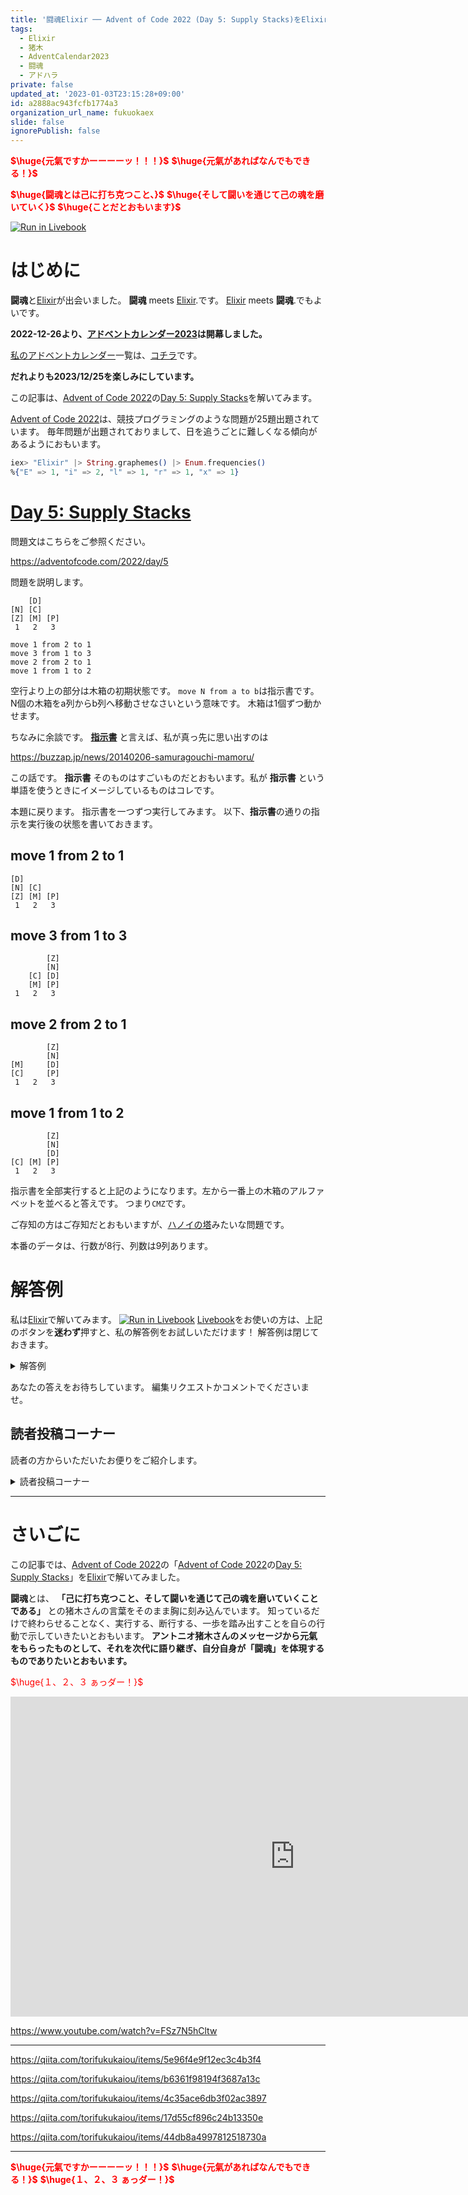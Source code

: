 ```yaml
---
title: '闘魂Elixir ── Advent of Code 2022 (Day 5: Supply Stacks)をElixirで楽しむ'
tags:
  - Elixir
  - 猪木
  - AdventCalendar2023
  - 闘魂
  - アドハラ
private: false
updated_at: '2023-01-03T23:15:28+09:00'
id: a2888ac943fcfb1774a3
organization_url_name: fukuokaex
slide: false
ignorePublish: false
---
```

<b><font color="red">$\huge{元氣ですかーーーーッ！！！}$</font></b>
<b><font color="red">$\huge{元氣があればなんでもできる！}$</font></b>

<b><font color="red">$\huge{闘魂とは己に打ち克つこと、}$</font></b>
<b><font color="red">$\huge{そして闘いを通じて己の魂を磨いていく}$</font></b>
<b><font color="red">$\huge{ことだとおもいます}$</font></b>

[![Run in Livebook](https://livebook.dev/badge/v1/black.svg)](https://livebook.dev/run?url=https%3A%2F%2Fgithub.com%2FTORIFUKUKaiou%2Flivebooks%2Fblob%2Fmain%2Fadvent_of_code%2F2022%2Findex.livemd)

# はじめに

**闘魂**と[Elixir](https://elixir-lang.org/)が出会いました。
**闘魂** meets [Elixir](https://elixir-lang.org/).です。
[Elixir](https://elixir-lang.org/) meets **闘魂**.でもよいです。

**2022-12-26より、[アドベントカレンダー2023](https://qiita.com/tags/adventcalendar2023)は開幕しました。**

[私のアドベントカレンダー](https://docs.google.com/spreadsheets/d/1HQvFjagQLRPjOYAjDVzWp9S4b8dKixxvvaz_TtbZWto/edit#gid=156122552)一覧は、[コチラ](https://docs.google.com/spreadsheets/d/1HQvFjagQLRPjOYAjDVzWp9S4b8dKixxvvaz_TtbZWto/edit#gid=156122552)です。

**だれよりも2023/12/25を楽しみにしています。**

この記事は、[Advent of Code 2022](https://adventofcode.com/2022)の[Day 5: Supply Stacks](https://adventofcode.com/2022/day/5)を解いてみます。

[Advent of Code 2022](https://adventofcode.com/2022)は、競技プログラミングのような問題が25題出題されています。
毎年問題が出題されておりまして、日を追うごとに難しくなる傾向があるようにおもいます。

```elixir
iex> "Elixir" |> String.graphemes() |> Enum.frequencies()
%{"E" => 1, "i" => 2, "l" => 1, "r" => 1, "x" => 1}
```

# [Day 5: Supply Stacks](https://adventofcode.com/2022/day/5)

問題文はこちらをご参照ください。

https://adventofcode.com/2022/day/5

問題を説明します。

```
    [D]    
[N] [C]    
[Z] [M] [P]
 1   2   3 

move 1 from 2 to 1
move 3 from 1 to 3
move 2 from 2 to 1
move 1 from 1 to 2
```

空行より上の部分は木箱の初期状態です。
`move N from a to b`は指示書です。N個の木箱をa列からb列へ移動させなさいという意味です。
木箱は1個ずつ動かせます。


ちなみに余談です。
**[指示書](https://buzzap.jp/news/20140206-samuragouchi-mamoru/)** と言えば、私が真っ先に思い出すのは

https://buzzap.jp/news/20140206-samuragouchi-mamoru/

この話です。 **指示書** そのものはすごいものだとおもいます。私が **指示書** という単語を使うときにイメージしているものはコレです。

本題に戻ります。
指示書を一つずつ実行してみます。
以下、**指示書**の通りの指示を実行後の状態を書いておきます。



## move 1 from 2 to 1

```
[D]        
[N] [C]    
[Z] [M] [P]
 1   2   3 
```

## move 3 from 1 to 3

```
        [Z]
        [N]
    [C] [D]
    [M] [P]
 1   2   3
```

## move 2 from 2 to 1

```
        [Z]
        [N]
[M]     [D]
[C]     [P]
 1   2   3
```

## move 1 from 1 to 2

```
        [Z]
        [N]
        [D]
[C] [M] [P]
 1   2   3
```

指示書を全部実行すると上記のようになります。左から一番上の木箱のアルファベットを並べると答えです。
つまり`CMZ`です。

ご存知の方はご存知だとおもいますが、[ハノイの塔](https://ja.wikipedia.org/wiki/%E3%83%8F%E3%83%8E%E3%82%A4%E3%81%AE%E5%A1%94)みたいな問題です。


本番のデータは、行数が8行、列数は9列あります。



# 解答例

私は[Elixir](https://elixir-lang.org/)で解いてみます。
[![Run in Livebook](https://livebook.dev/badge/v1/black.svg)](https://livebook.dev/run?url=https%3A%2F%2Fgithub.com%2FTORIFUKUKaiou%2Flivebooks%2Fblob%2Fmain%2Fadvent_of_code%2F2022%2Findex.livemd)
[Livebook](https://livebook.dev/)をお使いの方は、上記のボタンを**迷わず**押すと、私の解答例をお試しいただけます！
解答例は閉じておきます。



<details><summary>解答例</summary><div>

## 私

なんとか解けたけど、めっちゃ長いです。
[Nx](https://github.com/elixir-nx/nx)をうまく使うともっと簡単に解けるのかもしれません。

```elixir
input = """
    [D]    
[N] [C]    
[Z] [M] [P]
 1   2   3 

move 1 from 2 to 1
move 3 from 1 to 3
move 2 from 2 to 1
move 1 from 1 to 2
"""
```

```elixir
defmodule Stack do
  def push("", stack) do
    stack
  end

  def push(e, stack) do
    [e | stack]
  end

  def pop([]), do: {"", []}

  def pop([head|tail]), do: {head, tail}
end
```

```elixir
[crates, [""], procedures, [""]]  = input
|> String.split("\n")
|> Enum.chunk_by(& &1 == "")

crates = crates
|> Enum.take(Enum.count(crates) - 1)
|> Enum.map(fn line -> 
  String.split(line, [" "])
  |> Enum.reduce({[], 0}, fn 
    "", {acc_list, acc_cnt} ->
      acc_cnt = acc_cnt + 1
      if acc_cnt >= 4 do
        {acc_list ++ [""], 0}
      else
        {acc_list, acc_cnt}
      end
    <<"[", s, "]">>, {acc_list, _acc_cnt} ->
      {acc_list ++ [s], 0}
  end)
  |> elem(0)
end)
|> IO.inspect()

[top | _] = crates
rows = Enum.count(top) |> IO.inspect()


crates_map = crates
|> Enum.map(&Enum.with_index/1)
|> Enum.with_index()
|> Enum.reduce(%{}, fn {list, i}, acc ->
  list
  |> Enum.reduce(acc, fn {crate, j}, acc2 ->
    Map.merge(acc2, %{{i, j} => crate})
  end)
end)
|> IO.inspect()

stacks_of_crates = for j <- 0..(rows - 1), i <- (Enum.count(crates) - 1)..0, reduce: %{} do
  acc -> Map.update(acc, j, Stack.push(crates_map[{i, j}], []), & Stack.push(crates_map[{i, j}], &1))
end
```

ようやくInputの整理が終わりました。
あとは指示書の通りに作業をこなします。

```elixir
procedures
|> Enum.map(fn procedure ->
  ["move", cnt, "from", from, "to", to] = String.split(procedure, " ")
  {String.to_integer(cnt), String.to_integer(from) - 1, String.to_integer(to) - 1}
end)
|> Enum.reduce(stacks_of_crates, fn {cnt, from, to}, acc ->
  1..cnt
  |> Enum.reduce(acc, fn _, acc2 ->
    IO.inspect(acc2)
    {e, from_stack} = Stack.pop(acc2[from])
    to_stack = Stack.push(e, acc2[to])
    acc2 |> Map.merge(%{from => from_stack}) |> Map.merge(%{to => to_stack}) |> IO.inspect()
  end)
end)
|> Enum.sort_by(fn {column, _stack} -> column end)
|> Enum.map(fn {_, [head | _]} -> head end)
```




`CMZ`が得られます。

</div></details>

あなたの答えをお待ちしています。
編集リクエストかコメントでくださいませ。



## 読者投稿コーナー

読者の方からいただいたお便りをご紹介します。


<details><summary>読者投稿コーナー</summary><div>

### @mnishiguchi さん

毎回ありがとうございます。

```elixir
parse_stacks = fn stacks_input ->
  stacks_input
  |> String.split("\n", trim: true)
  |> Enum.map(fn row ->
    row
    |> String.split("", trim: true)
    |> Enum.chunk_every(4)
    |> Enum.map(fn
      ["[", crate | _] -> crate
      [" ", " " | _] -> nil
      row -> Enum.join(row) |> String.trim() |> String.to_integer()
    end)
  end)
  |> Enum.zip_reduce(%{}, fn zipped, acc ->
    {stack, [index]} = Enum.split(zipped, -1)
    Map.put(acc, index, Enum.reject(stack, &is_nil/1))
  end)
end

parse_commands = fn commands_input ->
  commands_input
  |> String.split("\n", trim: true)
  |> Enum.map(fn command ->
    captures =
      Regex.named_captures(~r/move (?<move>\d+) from (?<from>\d+) to (?<to>\d+)/, command)

    {
      String.to_integer(captures["move"]),
      String.to_integer(captures["from"]),
      String.to_integer(captures["to"])
    }
  end)
end

parse_input = fn input ->
  [stacks_input, commands_input] = String.split(input, "\n\n", trim: true)
  {parse_stacks.(stacks_input), parse_commands.(commands_input)}
end

update_stacks = fn stacks, {n, from, to} ->
  {taken, rest} = Enum.split(stacks[from], n)

  stacks
  |> Map.replace(from, rest)
  |> Map.replace(to, Enum.reverse(taken) ++ stacks[to])
end

get_heads = fn stacks ->
  stacks
  |> Enum.sort_by(fn {k, _v} -> k end)
  |> Enum.map(fn {_k, v} -> List.first(v) end)
end

run = fn input ->
  {stacks, commands} = parse_input.(input)

  Enum.reduce(commands, stacks, fn command, state ->
    update_stacks.(state, command)
  end)
  |> get_heads.()
  |> Enum.join()
end

run.("""
    [D]    
[N] [C]    
[Z] [M] [P]
 1   2   3 

move 1 from 2 to 1
move 3 from 1 to 3
move 2 from 2 to 1
move 1 from 1 to 2
""")
```



</div></details>




---

# さいごに

この記事では、[Advent of Code 2022](https://adventofcode.com/2022)の「[Advent of Code 2022](https://adventofcode.com/2022)の[Day 5: Supply Stacks](https://adventofcode.com/2022/day/5)」を[Elixir](https://elixir-lang.org/)で解いてみました。


**闘魂**とは、 **「己に打ち克つこと、そして闘いを通じて己の魂を磨いていくことである」** との猪木さんの言葉をそのまま胸に刻み込んでいます。
知っているだけで終わらせることなく、実行する、断行する、一歩を踏み出すことを自らの行動で示していきたいとおもいます。
**アントニオ猪木さんのメッセージから元氣をもらったものとして、それを次代に語り継ぎ、自分自身が「闘魂」を体現するものでありたいとおもいます。**

<font color="red">$\huge{１、２、３ ぁっダー！}$</font>


<iframe width="910" height="512" src="https://www.youtube.com/embed/AWxwmqzbOaw" title="燃える闘魂 アントニオ猪木  追悼VTR" frameborder="0" allow="accelerometer; autoplay; clipboard-write; encrypted-media; gyroscope; picture-in-picture" allowfullscreen></iframe>

https://www.youtube.com/watch?v=FSz7N5hCltw

---

https://qiita.com/torifukukaiou/items/5e96f4e9f12ec3c4b3f4

https://qiita.com/torifukukaiou/items/b6361f98194f3687a13c

https://qiita.com/torifukukaiou/items/4c35ace6db3f02ac3897

https://qiita.com/torifukukaiou/items/17d55cf896c24b13350e

https://qiita.com/torifukukaiou/items/44db8a4997812518730a




---

<b><font color="red">$\huge{元氣ですかーーーーッ！！！}$</font></b>
<b><font color="red">$\huge{元氣があればなんでもできる！}$</font></b>
<b><font color="red">$\huge{１、２、３ ぁっダー！}$</font></b>
